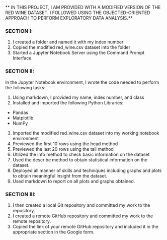 
** IN THIS PROJECT, I AM PROVIDED WITH A MODIFIED VERSION OF THE RED WINE DATASET. I FOLLOWED USING THE OBJECTED-ORIENTED APPROACH TO PERFORM EXPLORATORY DATA ANALYSIS.**
### SECTION I:

1. I created a folder and named it with my index number
2. Copied the modified red_wine.csv dataset into the folder
3. Started a Jupyter Notebook Server using the Command Prompt Interface

### SECTION II:

In the Jupyter Notebook environment, I wrote the code needed to perform the following tasks:

1.	Using markdown, I provided my name, index number, and class
2.	Installed and imported the following Python Libraries:
- Pandas
- Matplotlib
- NumPy
3. Imported the modified red_wine.csv dataset into my working notebook environment
4. Previewed the first 10 rows using the head method
5.	Previewed the last 20 rows using the tail method
6.	Utilized the info method to check basic information on the dataset
7.	Used the describe method to obtain statistical information on the dataset.
8.	Deployed all manner of skills and techniques including graphs and plots to obtain meaningful insight from the dataset.
9.	Used markdown to report on all plots and graphs obtained. 

### SECTION III:

1.	I then created a local Git repository and committed my work to the repository.
2.	I created a remote GitHub repository and committed my work to the remote repository. 
3.	Copied the link of your remote GitHub repository and included it in the appropriate section in the Google form.
